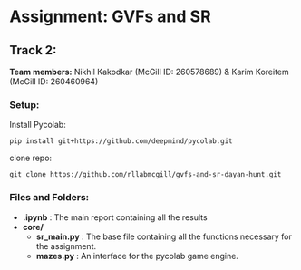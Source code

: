 # Assignment: GVFs and SR

## Track 2:

**Team members:** Nikhil Kakodkar (McGill ID: 260578689) & Karim Koreitem (McGill ID: 260460964)

### Setup:
Install Pycolab:
```
pip install git+https://github.com/deepmind/pycolab.git
```
clone repo:
```
git clone https://github.com/rllabmcgill/gvfs-and-sr-dayan-hunt.git
```

### Files and Folders:
- **.ipynb** : The main report containing all the results 
- **core/**
    - **sr_main.py** : The base file containing all the functions necessary for the assignment.
    - **mazes.py** : An interface for the pycolab game engine.

